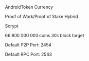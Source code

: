 AndroidToken Currency

Proof of Work/Proof of Stake Hybrid

Scrypt

66 800 000 000 coins
30s block target

Default P2P Port: 2454

Default RPC Port: 2543
